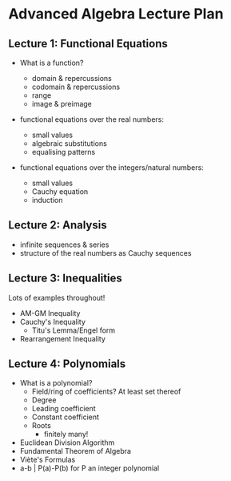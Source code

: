 # Advanced Algebra Lecture Plan

## Lecture 1: Functional Equations

- What is a function?
  - domain & repercussions
  - codomain & repercussions
  - range
  - image & preimage

- functional equations over the real numbers:
  - small values
  - algebraic substitutions
  - equalising patterns

- functional equations over the integers/natural numbers:
  - small values
  - Cauchy equation
  - induction


## Lecture 2: Analysis

- infinite sequences & series
- structure of the real numbers as Cauchy sequences


## Lecture 3: Inequalities

Lots of examples throughout!

- AM-GM Inequality
- Cauchy's Inequality
  - Titu's Lemma/Engel form
- Rearrangement Inequality


## Lecture 4: Polynomials

- What is a polynomial?
  - Field/ring of coefficients? At least set thereof
  - Degree
  - Leading coefficient
  - Constant coefficient
  - Roots
    - finitely many!
- Euclidean Division Algorithm
- Fundamental Theorem of Algebra
- Viète's Formulas
- a-b | P(a)-P(b) for P an integer polynomial
